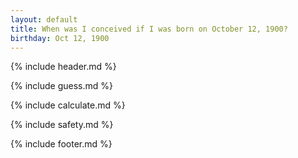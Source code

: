 ```yaml
---
layout: default
title: When was I conceived if I was born on October 12, 1900?
birthday: Oct 12, 1900
---
```


{% include header.md %}

{% include guess.md %}

{% include calculate.md %}

{% include safety.md %}

{% include footer.md %}



